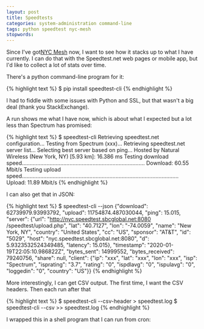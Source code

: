 ```yaml
---
layout: post
title: Speedtests
categories: system-administration command-line
tags: python speedtest nyc-mesh
stopwords:
---
```


Since I've got[NYC Mesh](https://www.nycmesh.net) now, I want to see
how it stacks up to what I have currently. I can do that with the Speedtest.net
web pages or mobile app, but I'd like to collect a lot of stats over
time.

There's a python command-line program for it:

{% highlight text %}
$ pip install speedtest-cli
{% endhighlight %}

I had to fiddle with some issues with Python and SSL, but that wasn't
a big deal (thank you StackExchange).

A run shows me what I have now, which is about what I expected but a
lot less than Spectrum has promised:

{% highlight text %}
$ speedtest-cli
Retrieving speedtest.net configuration...
Testing from Spectrum (xxx)...
Retrieving speedtest.net server list...
Selecting best server based on ping...
Hosted by Natural Wireless (New York, NY) [5.93 km]: 16.386 ms
Testing download speed................................................................................
Download: 60.55 Mbit/s
Testing upload speed......................................................................................................
Upload: 11.89 Mbit/s
{% endhighlight %}

I can also get that in JSON:

{% highlight text %}
$ speedtest-cli --json
{"download": 62739979.93993792, "upload": 11754874.487030044,
"ping": 15.015, "server": {"url": "http://nyc.speedtest.sbcglobal.net:8080
/speedtest/upload.php", "lat": "40.7127", "lon": "-74.0059", "name":
"New York, NY", "country": "United States", "cc": "US", "sponsor":
"AT&T", "id": "5029", "host": "nyc.speedtest.sbcglobal.net:8080",
"d": 5.9323532524349485, "latency": 15.015}, "timestamp":
"2020-01-19T22:05:10.986822Z", "bytes_sent": 14999552, "bytes_received":
79240756, "share": null, "client": {"ip": "xxx", "lat":
"xxx", "lon": "xxx", "isp": "Spectrum", "isprating": "3.7",
"rating": "0", "ispdlavg": "0", "ispulavg": "0", "loggedin": "0",
"country": "US"}}
{% endhighlight %}

More interestingly, I can get CSV output. The first time, I want the
CSV headers. Then each run after that

{% highlight text %}
$ speedtest-cli --csv-header > speedtest.log
$ speedtest-cli --csv >> speedtest.log
{% endhighlight %}

I wrapped this in a shell program that I can run from cron:

<script src="https://gist.github.com/briandfoy/ba285633dc01ea1b2cfc63adea5032b1.js"></script>




